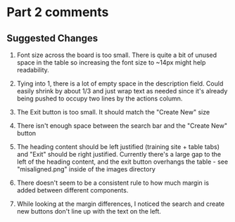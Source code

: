 # Part 2 comments

## Suggested Changes

1. Font size across the board is too small. There is quite a bit of unused space in the table so increasing the font size to ~14px might help readability.

2. Tying into 1, there is a lot of empty space in the description field. Could easily shrink by about 1/3 and just wrap text as needed since it's already being pushed to occupy two lines by the actions column.

3. The Exit button is too small. It should match the "Create New" size

4. There isn't enough space between the search bar and the "Create New" button

5. The heading content should be left justified (training site + table tabs) and "Exit" should be right justified. Currently there's a large gap to the left of the heading content, and the exit button overhangs the table - see "misaligned.png" inside of the images directory

6. There doesn't seem to be a consistent rule to how much margin is added between different components. 

7. While looking at the margin differences, I noticed the search and create new buttons don't line up with the text on the left. 
